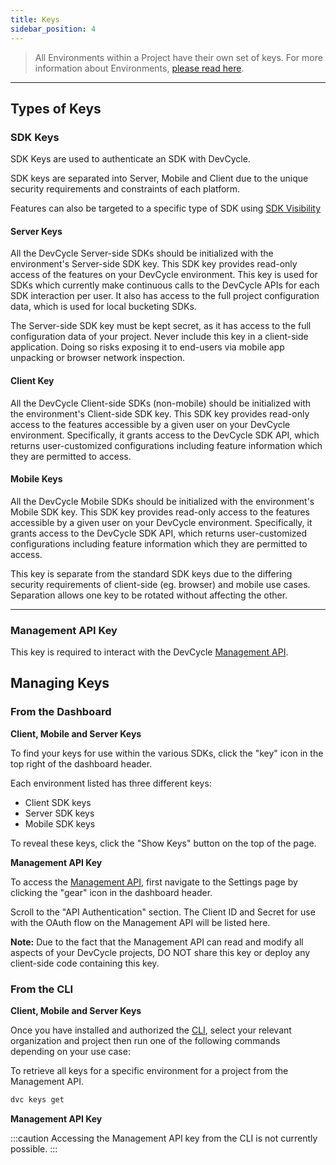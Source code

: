 ```yaml
---
title: Keys
sidebar_position: 4
---
```


> All Environments within a Project have their own set of keys. For more information about Environments, [please read here](/essentials/environments).

---

## Types of Keys

### SDK Keys
SDK Keys are used to authenticate an SDK with DevCycle.

SDK keys are separated into Server, Mobile and Client due to the unique security requirements and constraints of each platform.

Features can also be targeted to a specific type of SDK using [SDK Visibility](/extras/sdk-visibility)

#### Server Keys

All the DevCycle Server-side SDKs should be initialized with the environment's Server-side SDK key. This SDK key provides read-only access of the features on your DevCycle environment. This key is used for SDKs which currently make continuous calls to the DevCycle APIs for each SDK interaction per user. It also has access to the full project configuration data, which is used for local bucketing SDKs.

The Server-side SDK key must be kept secret, as it has access to the full configuration data of your project. Never include this key in a client-side application. Doing so risks exposing it to end-users via mobile app unpacking or browser network inspection.

#### Client Key

All the DevCycle Client-side SDKs (non-mobile) should be initialized with the environment's Client-side SDK key. This SDK key provides read-only access to the features accessible by a given user on your DevCycle environment. Specifically, it grants access to the DevCycle SDK API, which returns user-customized configurations including feature information which they are permitted to access.

#### Mobile Keys

All the DevCycle Mobile SDKs should be initialized with the environment's Mobile SDK key. This SDK key provides read-only access to the features accessible by a given user on your DevCycle environment. Specifically, it grants access to the DevCycle SDK API, which returns user-customized configurations including feature information which they are permitted to access.

This key is separate from the standard SDK keys due to the differing security requirements of client-side (eg. browser) and mobile use cases. Separation allows one key to be rotated without affecting the other. 

---

### Management API Key

This key is required to interact with the DevCycle [Management API](/management-api).

## Managing Keys

### From the Dashboard

**Client, Mobile and Server Keys**

To find your keys for use within the various SDKs, click the "key" icon in the top right of the dashboard header.

Each environment listed has three different keys: 

* Client SDK keys
* Server SDK keys
* Mobile SDK keys

To reveal these keys, click the "Show Keys" button on the top of the page.

**Management API Key**

To access the [Management API](/management-api/), first navigate to the Settings page by clicking the "gear" icon in the dashboard header. 

Scroll to the "API Authentication" section.
The Client ID and Secret for use with the OAuth flow on the Management API will be listed here.

**Note:** Due to the fact that the Management API can read and modify all aspects of your DevCycle projects,
DO NOT share this key or deploy any client-side code containing this key.

### From the CLI

**Client, Mobile and Server Keys**

Once you have installed and authorized the [CLI](/cli), select your relevant organization and project then
run one of the following commands depending on your use case:

To retrieve all keys for a specific environment for a project from the Management API.

```bash
dvc keys get
```

**Management API Key**

:::caution
Accessing the Management API key from the CLI is not currently possible.
:::
